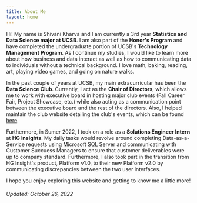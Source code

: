 ```yaml
---
title: About Me     
layout: home
---
```

Hi! My name is Shivani Kharva and I am currently a 3rd year **Statistics and Data Science major at UCSB**. I am also part of the **Honor's Program** and have completed the undergraduate portion of UCSB's **Technology Management Program**. As I continue my studies, I would like to learn more about how business and data interact as well as how to communicating data to individuals without a technical background. I love math, baking, reading, art, playing video games, and going on nature walks.  

In the past couple of years at UCSB, my main extracurricular has been the **Data Science Club**. Currently, I act as the **Chair of Directors**, which allows me to work with executive board in hosting major club events (Fall Career Fair, Project Showcase, etc.) while also acting as a communication point between the executive board and the rest of the directors. Also, I helped maintain the club website detailing the club's events, which can be found [here](https://www.datascienceucsb.org/).   

Furthermore, in Sumer 2022, I took on a role as a **Solutions Engineer Intern** at **HG Insights**. My daily tasks would revolve around completing Data-as-a-Service requests using Microsoft SQL Server and communicating with Customer Succuess Managers to ensure that customer deliverables were up to company standard. Furthermore, I also took part in the transition from HG Insight's product, Platform v1.0, to their new Platform v2.0 by communicating discrepancies between the two user interfaces.

I hope you enjoy exploring this website and getting to know me a little more!

###### Updated: October 26, 2022
